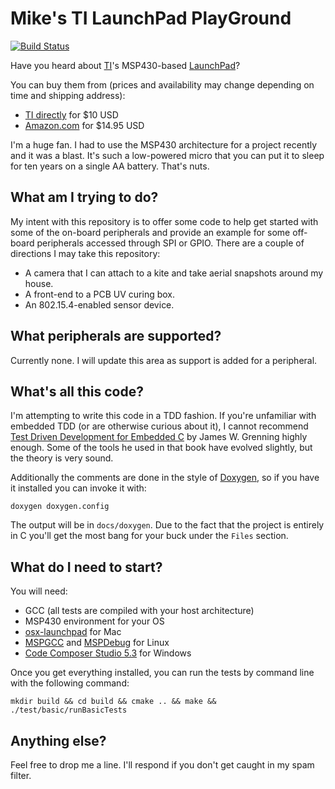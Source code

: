 # Mike's TI LaunchPad PlayGround

[![Build Status](https://travis-ci.org/mike-rogers/ti-launchpad-playground.svg?branch=master)](https://travis-ci.org/mike-rogers/ti-launchpad-playground)

Have you heard about [TI](http://www.ti.com/)'s MSP430-based [LaunchPad](http://www.ti.com/launchpad)?

You can buy them from (prices and availability may change depending on time and shipping address):

* [TI directly](https://estore.ti.com/MSP-EXP430G2-MSP430-LaunchPad-Value-Line-Development-kit-P2031.aspx) for $10 USD
* [Amazon.com](http://www.amazon.com/Texas-Instruments-Educational-Products-MSP-EXP430G2/dp/B004G52S82) for $14.95 USD

I'm a huge fan. I had to use the MSP430 architecture for a project recently and it was a blast. It's such a low-powered micro that you can put it to sleep for ten years on a single AA battery. That's nuts.

## What am I trying to do?

My intent with this repository is to offer some code to help get started with some of the on-board peripherals and provide an example for some off-board peripherals accessed through SPI or GPIO. There are a couple of directions I may take this repository:

* A camera that I can attach to a kite and take aerial snapshots around my house.
* A front-end to a PCB UV curing box.
* An 802.15.4-enabled sensor device.

## What peripherals are supported?

Currently none. I will update this area as support is added for a peripheral.

## What's all this code?

I'm attempting to write this code in a TDD fashion. If you're unfamiliar with embedded TDD (or are otherwise curious about it), I cannot recommend [Test Driven Development for Embedded C](http://pragprog.com/book/jgade/test-driven-development-for-embedded-c) by James W. Grenning highly enough. Some of the tools he used in that book have evolved slightly, but the theory is very sound.

Additionally the comments are done in the style of [Doxygen](http://www.stack.nl/~dimitri/doxygen/), so if you have it installed you can invoke it with:

    doxygen doxygen.config

The output will be in `docs/doxygen`. Due to the fact that the project is entirely in C you'll get the most bang for your buck under the `Files` section.

## What do I need to start?

You will need:

* GCC (all tests are compiled with your host architecture)
* MSP430 environment for your OS
 * [osx-launchpad](http://code.google.com/p/osx-launchpad/) for Mac
 * [MSPGCC](http://sourceforge.net/apps/mediawiki/mspgcc/index.php?title=MSPGCC_Wiki) and [MSPDebug](http://mspdebug.sourceforge.net/) for Linux
 * [Code Composer Studio 5.3](http://processors.wiki.ti.com/index.php/Download_CCS) for Windows

Once you get everything installed, you can run the tests by command line with the following command:

    mkdir build && cd build && cmake .. && make && ./test/basic/runBasicTests

## Anything else?

Feel free to drop me a line. I'll respond if you don't get caught in my spam filter.